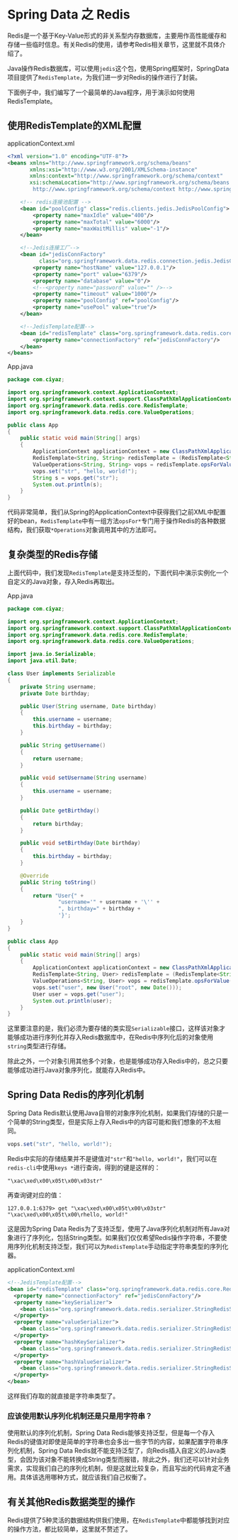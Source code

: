 # Spring Data 之 Redis

Redis是一个基于Key-Value形式的非关系型内存数据库，主要用作高性能缓存和存储一些临时信息。有关Redis的使用，请参考Redis相关章节，这里就不具体介绍了。

Java操作Redis数据库，可以使用`jedis`这个包，使用Spring框架时，SpringData项目提供了`RedisTemplate`，为我们进一步对Redis的操作进行了封装。

下面例子中，我们编写了一个最简单的Java程序，用于演示如何使用RedisTemplate。

## 使用RedisTemplate的XML配置

applicationContext.xml
```xml
<?xml version="1.0" encoding="UTF-8"?>
<beans xmlns="http://www.springframework.org/schema/beans"
       xmlns:xsi="http://www.w3.org/2001/XMLSchema-instance"
       xmlns:context="http://www.springframework.org/schema/context"
       xsi:schemaLocation="http://www.springframework.org/schema/beans http://www.springframework.org/schema/beans/spring-beans.xsd
		http://www.springframework.org/schema/context http://www.springframework.org/schema/context/spring-context.xsd">

    <!-- redis连接池配置 -->
    <bean id="poolConfig" class="redis.clients.jedis.JedisPoolConfig">
        <property name="maxIdle" value="400"/>
        <property name="maxTotal" value="6000"/>
        <property name="maxWaitMillis" value="-1"/>
    </bean>

    <!--Jedis连接工厂-->
    <bean id="jedisConnFactory"
          class="org.springframework.data.redis.connection.jedis.JedisConnectionFactory">
        <property name="hostName" value="127.0.0.1"/>
        <property name="port" value="6379"/>
        <property name="database" value="0"/>
        <!--<property name="password" value="" />-->
        <property name="timeout" value="1000"/>
        <property name="poolConfig" ref="poolConfig"/>
        <property name="usePool" value="true"/>
    </bean>

    <!--JedisTemplate配置-->
    <bean id="redisTemplate" class="org.springframework.data.redis.core.RedisTemplate">
        <property name="connectionFactory" ref="jedisConnFactory"/>
    </bean>
</beans>
```

App.java
```java
package com.ciyaz;

import org.springframework.context.ApplicationContext;
import org.springframework.context.support.ClassPathXmlApplicationContext;
import org.springframework.data.redis.core.RedisTemplate;
import org.springframework.data.redis.core.ValueOperations;

public class App
{
	public static void main(String[] args)
	{
		ApplicationContext applicationContext = new ClassPathXmlApplicationContext("applicationContext.xml");
		RedisTemplate<String, String> redisTemplate = (RedisTemplate<String, String>) applicationContext.getBean("redisTemplate");
		ValueOperations<String, String> vops = redisTemplate.opsForValue();
		vops.set("str", "hello, world!");
		String s = vops.get("str");
		System.out.println(s);
	}
}
```

代码非常简单，我们从Spring的ApplicationContext中获得我们之前XML中配置好的bean，`RedisTemplate`中有一组方法`opsFor*`专门用于操作Redis的各种数据结构，我们获取`*Operations`对象调用其中的方法即可。

## 复杂类型的Redis存储

上面代码中，我们发现`RedisTemplate`是支持泛型的，下面代码中演示实例化一个自定义的Java对象，存入Redis再取出。

App.java
```java
package com.ciyaz;

import org.springframework.context.ApplicationContext;
import org.springframework.context.support.ClassPathXmlApplicationContext;
import org.springframework.data.redis.core.RedisTemplate;
import org.springframework.data.redis.core.ValueOperations;

import java.io.Serializable;
import java.util.Date;

class User implements Serializable
{
	private String username;
	private Date birthday;

	public User(String username, Date birthday)
	{
		this.username = username;
		this.birthday = birthday;
	}

	public String getUsername()
	{
		return username;
	}

	public void setUsername(String username)
	{
		this.username = username;
	}

	public Date getBirthday()
	{
		return birthday;
	}

	public void setBirthday(Date birthday)
	{
		this.birthday = birthday;
	}

	@Override
	public String toString()
	{
		return "User{" +
				"username='" + username + '\'' +
				", birthday=" + birthday +
				'}';
	}
}

public class App
{
	public static void main(String[] args)
	{
		ApplicationContext applicationContext = new ClassPathXmlApplicationContext("applicationContext.xml");
		RedisTemplate<String, User> redisTemplate = (RedisTemplate<String, User>) applicationContext.getBean("redisTemplate");
		ValueOperations<String, User> vops = redisTemplate.opsForValue();
		vops.set("user", new User("root", new Date()));
		User user = vops.get("user");
		System.out.println(user);
	}
}
```

这里要注意的是，我们必须为要存储的类实现`Serializable`接口，这样该对象才能够成功进行序列化并存入Redis数据库中，在Redis中序列化后的对象使用`string`类型进行存储。

除此之外，一个对象引用其他多个对象，也是能够成功存入Redis中的，总之只要能够成功进行Java对象序列化，就能存入Redis中。

## Spring Data Redis的序列化机制

Spring Data Redis默认使用Java自带的对象序列化机制，如果我们存储的只是一个简单的String类型，但是实际上存入Redis中的内容可能和我们想象的不太相同。

```java
vops.set("str", "hello, world!");
```

Redis中实际的存储结果并不是键值对`"str"`和`"hello, world!"`，我们可以在`redis-cli`中使用`keys *`进行查询，得到的键是这样的：

```
"\xac\xed\x00\x05t\x00\x03str"
```

再查询键对应的值：

```
127.0.0.1:6379> get "\xac\xed\x00\x05t\x00\x03str"
"\xac\xed\x00\x05t\x00\rhello, world!"
```

这是因为Spring Data Redis为了支持泛型，使用了Java序列化机制对所有Java对象进行了序列化，包括String类型。如果我们仅仅希望Redis操作字符串，不要使用序列化机制支持泛型，我们可以为`RedisTemplate`手动指定字符串类型的序列化器。

applicationContext.xml
```xml
<!--JedisTemplate配置-->
<bean id="redisTemplate" class="org.springframework.data.redis.core.RedisTemplate">
  <property name="connectionFactory" ref="jedisConnFactory"/>
  <property name="keySerializer">
    <bean class="org.springframework.data.redis.serializer.StringRedisSerializer"/>
  </property>
  <property name="valueSerializer">
    <bean class="org.springframework.data.redis.serializer.StringRedisSerializer"/>
  </property>
  <property name="hashKeySerializer">
    <bean class="org.springframework.data.redis.serializer.StringRedisSerializer"/>
  </property>
  <property name="hashValueSerializer">
    <bean class="org.springframework.data.redis.serializer.StringRedisSerializer"/>
  </property>
</bean>
```

这样我们存取的就直接是字符串类型了。

### 应该使用默认序列化机制还是只是用字符串？

使用默认的序列化机制，Spring Data Redis能够支持泛型，但是每一个存入Redis的键值对即使是简单的字符串也会多出一些字节的内容，如果配置字符串序列化机制，Spring Data Redis就不能支持泛型了，向Redis插入自定义的Java类型，会因为该对象不能转换成String类型而报错，除此之外，我们还可以针对业务需求，实现我们自己的序列化机制，但是这就比较复杂，而且写出的代码肯定不通用。具体该选用哪种方式，就应该我们自己权衡了。

## 有关其他Redis数据类型的操作

Redis提供了5种灵活的数据结构供我们使用，在`RedisTemplate`中都能够找到对应的操作方法，都比较简单，这里就不赘述了。
